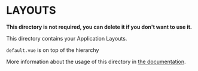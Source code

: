 # LAYOUTS

**This directory is not required, you can delete it if you don't want to use it.**

This directory contains your Application Layouts.

`default.vue` is on top of the hierarchy

More information about the usage of this directory in [the documentation](https://nuxtjs.org/guide/views#layouts).

